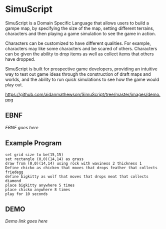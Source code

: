 # SimuScript
SimuScript is a Domain Specific Language that allows users to build a gampe map, by specifying the size of the map, setting different terrains, characters and then playing a game simulation to see the game in action.

Characters can be customized to have different qualities. For example, characters may like some characters and be scared of others. Characters can be given the ability to drop items as well as collect items that others have dropped.

SimuScript is built for prospective game developers, providing an intuitive way to test out game ideas through the construction of draft maps and worlds, and the ability to run quick simulations to see how the game would play out.

https://github.com/aidanmathewson/SimuScript/tree/master/images/demo.png

## EBNF
*EBNF goes here*

## Example Program
```
set grid size to be(15,15)
set rectangle (0,0)(14,14) as grass
draw from (0,0)(14,14) using rock with waviness 2 thickness 1
Define chicko as chicken that moves that drops feather that collects friedegg
define bigkitty as wolf that moves that drops meat that collects diamond
place bigkitty anywhere 5 times
place chicko anywhere 8 times
play for 10 seconds

```

## DEMO
*Demo link goes here*

